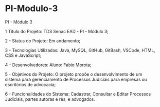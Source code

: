 # PI-Modulo-3
PI - Módulo 3

 1 Título do Projeto: TDS Senac EAD - PI - Módulo 3;

 2 - Status do Projeto: Em andamento;

 3 - Tecnologias Utilizadas: Java, MySQL, GitHub, GitBash, VSCode, HTML, CSS e JavaScript;

 4 - Desenvolvedores: Aluno: Fabio Morota;

 5 - Objetivos do Projeto: O projeto propõe o desenvolvimento de um sistema para gerenciamento de Processos Judiciais para empresas ou escritórios de advocacia;

 6 - Funcionalidades do Sistema: Cadastrar, Consultar e Editar Processos Judiciais, partes autoras e rés, e advogados.
